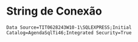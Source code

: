 # String de Conexão

```
Data Source=TIT0628243W10-1\SQLEXPRESS;Initial Catalog=AgendaSqlTi46;Integrated Security=True
```
